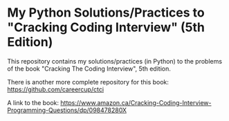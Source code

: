 # My Python Solutions/Practices to "Cracking Coding Interview" (5th Edition)

This repository contains my solutions/practices (in Python) to the problems of the book "Cracking The Coding Interview", 5th edition.

There is another more complete repository for this book: https://github.com/careercup/ctci

A link to the book: https://www.amazon.ca/Cracking-Coding-Interview-Programming-Questions/dp/098478280X
